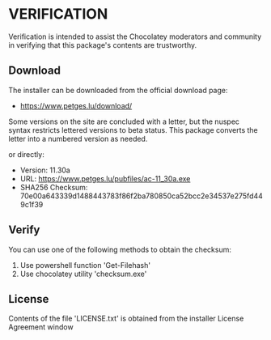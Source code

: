 # VERIFICATION
Verification is intended to assist the Chocolatey moderators and community in verifying that this package's contents are trustworthy.

## Download
The installer can be downloaded from the official download page:
- https://www.petges.lu/download/

Some versions on the site are concluded with a letter, but the nuspec syntax
restricts lettered versions to beta status.  This package converts the
letter into a numbered version as needed.

or directly:
- Version: 11.30a
- URL:     https://www.petges.lu/pubfiles/ac-11_30a.exe
- SHA256 Checksum: 70e00a643339d1488443783f86f2ba780850ca52bcc2e34537e275fd449c1f39

## Verify
You can use one of the following methods to obtain the checksum:
1. Use powershell function 'Get-Filehash'
2. Use chocolatey utility 'checksum.exe'


## License
Contents of the file 'LICENSE.txt' is obtained from the installer License Agreement window